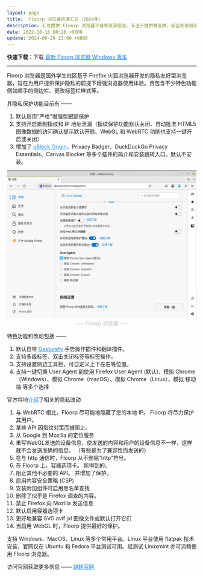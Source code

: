 ```yaml
---
layout: page
title:  Floorp 浏览器资源汇总（2024年）
description: 汇总提供 Floorp 浏览器下载等资源信息。专注于提供最高效，安全和使用简便的浏览器解决方案，满足您在线活动的所有需求。
date: 2022-10-16 00:20 +0800
update: 2024-06-29 23:00 +0800
---
```


**快速下载**：下载 <a href="https://ypingcn.com/go/out?r=floorp-windows-lastest" rel="nofollow" style="color: #0c82ff;"> 最新 Floorp 浏览器 Windows 版本</a>

---

Floorp 浏览器是国外学生社区基于 Firefox 火狐浏览器开发的隐私友好型浏览器，旨在为用户提供保护隐私的前提下增强浏览器使用体验。且包含不少特色功能例如顺手的侧边栏、更改标签栏样式等。

其隐私保护功能目前有 ——

1. 默认启用“严格”增强型跟踪保护
2. 支持开启抵制指纹和 IP 地址泄漏（指纹保护功能默认关闭、自动批准 HTML5 图像数据的访问确认提示默认开启、WebGL 和 WebRTC 功能也支持一键开启或关闭）
3. 增加了 <a href="https://addons.mozilla.org/zh-CN/firefox/addon/ublock-origin/" rel="nofollow" style="color: #0c82ff;">uBlock Origin</a>、Privacy Badger、DuckDuckGo Privacy Essentials、Canvas Blocker 等多个插件的简介和安装跳转入口。默认不安装。

<img src="/img/special/firefox/floorp.png" style="width:auto;height:auto;max-width:100%;max-height:100%;" alt="Floorp 浏览器" title="Floorp 浏览器" />

<center><font color="#bfbfbf">--- Floorp 浏览器 --- </font></center>

特色功能和改动包括 ——

1. 默认自带 <a href="https://addons.mozilla.org/zh-CN/firefox/addon/gesturefy/" rel="nofollow" style="color: #0c82ff;">Gesturefy</a> 手势操作插件和翻译插件。
2. 支持多级标签、双击关闭标签等标签操作。
3. 支持设置侧边工具栏，可自定义上下左右等位置。
4. 支持一键切换 User Agent 到使用 Firefox User Agent (默认)、模拟 Chrome（Windows）、模拟 Chrome（macOS）、模拟 Chrome（Linux）、模拟 移动端 等多个选择

官方特地<a href="https://blog.ablaze.one/1146/2022-01-19/" rel="nofollow" style="color: #0c82ff;">介绍</a>了相关的隐私改动

1. 与 WebRTC 相比，Floorp 尽可能地隐藏了您的本地 IP。 Floorp 将尽力保护其用户。
2. 某些 API 因指纹对策而被阻止。
3. 从 Google 到 Mozilla 的定位服务
4. 重写WebGL发送的设备信息，使发送的内容和用户的设备信息不一样，这样就不会发送准确的信息。 （有些是为了兼容性而发送的）
5. 在与 http 通信时，Floorp 从不删除“http”符号。
6. 在 Floorp 上，容器选项卡。 能得到的。
7. 阻止其他不必要的 API。 并增加了保护。
8. 启用内容安全策略 (CSP)
9. 安装附加组件时启用黑名单查找
10. 删除了似乎是 Firefox 调查的内容。
11. 禁止 Firefox 向 Mozilla 发送信息
12. 默认启用容器选项卡
13. 更好地兼容 SVG avif jxl 图像文件或默认打开它们
14. 当启用 WebGL 时，Floorp 提供最好的保护。 

支持 Windows、MacOS、Linux 等多个常用平台。Linux 平台使用 flatpak 技术安装，官网仅在 Ubuntu 和 Fedora 平台测试可用。经测试 Linuxmint 亦可流畅使用 Floorp 浏览器。

访问官网获取更多信息 —— <a href="https://floorp.app/en" rel="nofollow" style="color: #0c82ff;">跳转官网</a>
